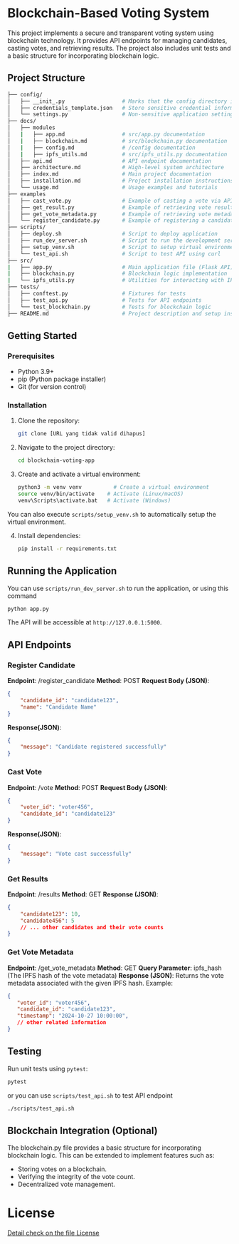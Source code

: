 # Blockchain-Based Voting System

This project implements a secure and transparent voting system using blockchain technology. It provides API endpoints for managing candidates, casting votes, and retrieving results. The project also includes unit tests and a basic structure for incorporating blockchain logic.

## Project Structure
```bash
├── config/
│   ├── __init_.py                  # Marks that the config directory is a Python package
│   ├── credentials_template.json   # Store sensitive credential information
│   └── settings.py                 # Non-sensitive application settings, such as debug mode, API URLs, ports
├── docs/
│   ├── modules
│   |   ├── app.md                  # src/app.py documentation
│   |   ├── blockchain.md           # src/blockchain.py documentation
│   |   ├── config.md               # /config documentation
│   |   ├── ipfs_utils.md           # src/ipfs_utils.py documentation 
│   ├── api.md                      # API endpoint documentation
│   ├── architecture.md             # High-level system architecture
│   ├── index.md                    # Main project documentation
│   ├── installation.md             # Project installation instructions
│   └── usage.md                    # Usage examples and tutorials
├── examples
│   ├── cast_vote.py                # Example of casting a vote via API
│   ├── get_result.py               # Example of retrieving vote results via API
│   ├── get_vote_metadata.py        # Example of retrieving vote metadata via API
│   └── register_candidate.py       # Example of registering a candidate via API
├── scripts/
│   ├── deploy.sh                   # Script to deploy application
│   ├── run_dev_server.sh           # Script to run the development server
│   ├── setup_venv.sh               # Script to setup virtual environment
│   └── test_api.sh                 # Script to test API using curl
├── src/
|   ├── app.py                      # Main application file (Flask API)
|   ├── blockchain.py               # Blockchain logic implementation
|   └── ipfs_utils.py               # Utilities for interacting with IPFS
├── tests/                          
│   ├── conftest.py                 # Fixtures for tests
│   ├── test_api.py                 # Tests for API endpoints
│   └── test_blockchain.py          # Tests for blockchain logic
├── README.md                       # Project description and setup instructions
```

## Getting Started

### Prerequisites

*   Python 3.9+
*   pip (Python package installer)
*   Git (for version control)

### Installation

1.  Clone the repository:

    ```bash
    git clone [URL yang tidak valid dihapus]
    ```

2.  Navigate to the project directory:

    ```bash
    cd blockchain-voting-app
    ```

3.  Create and activate a virtual environment:

    ```bash
    python3 -m venv venv          # Create a virtual environment
    source venv/bin/activate    # Activate (Linux/macOS)
    venv\Scripts\activate.bat   # Activate (Windows)
    ```
   You can also execute `scripts/setup_venv.sh` to automatically setup the virtual environment.

4.  Install dependencies:

    ```bash
    pip install -r requirements.txt
    ```

## Running the Application

You can use `scripts/run_dev_server.sh` to run the application, or using this command

```bash
python app.py
```
The API will be accessible at `http://127.0.0.1:5000`.

## API Endpoints

### Register Candidate
**Endpoint**: /register_candidate
**Method**: POST
**Request Body (JSON)**:
```json
{
    "candidate_id": "candidate123",
    "name": "Candidate Name"
} 
```
**Response(JSON)**:
```json
{
    "message": "Candidate registered successfully"
}
```

### Cast Vote
**Endpoint**: /vote
**Method**: POST
**Request Body (JSON)**:
```json
{
    "voter_id": "voter456",
    "candidate_id": "candidate123"
}
```
**Response(JSON)**:
```json
{
    "message": "Vote cast successfully"
}
```

### Get Results
**Endpoint**: /results
**Method**: GET
**Response (JSON)**:
```json
{
    "candidate123": 10,
    "candidate456": 5
    // ... other candidates and their vote counts
}
```

### Get Vote Metadata
**Endpoint**: /get_vote_metadata
**Method**: GET
**Query Parameter**: ipfs_hash (The IPFS hash of the vote metadata)
**Response (JSON)**: Returns the vote metadata associated with the given IPFS hash. Example:
```json
{
   "voter_id": "voter456",
   "candidate_id": "candidate123",
   "timestamp": "2024-10-27 10:00:00",
   // other related information
}
```
## Testing
Run unit tests using `pytest`:
```bash
pytest
```
or you can use `scripts/test_api.sh` to test API endpoint
```bash
./scripts/test_api.sh
```

## Blockchain Integration (Optional)
The blockchain.py file provides a basic structure for incorporating blockchain logic. This can be extended to implement features such as:

- Storing votes on a blockchain.
- Verifying the integrity of the vote count.
- Decentralized vote management.

# License
[Detail check on the file License](blockchain-voting-system/License)
